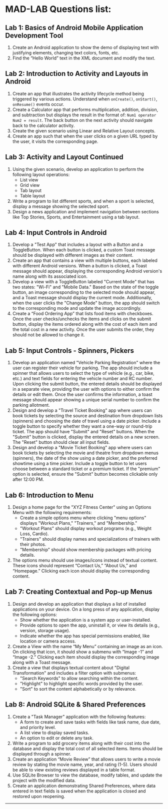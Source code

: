 # MAD-LAB Questions list:

## Lab 1: Basics of Android Mobile Application Development Tool
1. Create an Android application to show the demo of displaying text with justifying elements, changing text colors, fonts, etc.
2. Find the “Hello World” text in the XML document and modify the text.

## Lab 2: Introduction to Activity and Layouts in Android
1. Create an app that illustrates the activity lifecycle method being triggered by various actions. Understand when `onCreate()`, `onStart()`, `onResume()` events occur.
2. Create a Calculator app that performs multiplication, addition, division, and subtraction but displays the result in the format of: `Num1 operator Num2 = result`. The back button on the next activity should navigate back to the calculator activity.
3. Create the given scenario using Linear and Relative Layout concepts.
4. Create an app such that when the user clicks on a given URL typed by the user, it visits the corresponding page.

## Lab 3: Activity and Layout Continued
1. Using the given scenario, develop an application to perform the following layout operations:
   - List view
   - Grid view
   - Tab layout
   - Table layout
2. Write a program to list different sports, and when a sport is selected, display a message showing the selected sport.
3. Design a news application and implement navigation between sections like Top Stories, Sports, and Entertainment using a tab layout.

## Lab 4: Input Controls in Android
1. Develop a "Test App" that includes a layout with a Button and a ToggleButton. When each button is clicked, a custom Toast message should be displayed with different images as their content.
2. Create an app that contains a view with multiple buttons, each labeled with different Android versions. When a button is clicked, a Toast message should appear, displaying the corresponding Android version's name along with its associated icon.
3. Develop a view with a ToggleButton labeled "Current Mode" that has two states: "Wi-Fi" and "Mobile Data." Based on the state of the toggle button, an image corresponding to the selected mode should appear, and a Toast message should display the current mode. Additionally, when the user clicks the "Change Mode" button, the app should switch to the corresponding mode and update the image accordingly.
4. Create a “Food Ordering App” that lists food items with checkboxes. Once the user checks/unchecks the items and clicks on the submit button, display the items ordered along with the cost of each item and the total cost in a new activity. Once the user submits the order, they should not be allowed to change it.

## Lab 5: Input Controls - Spinners, Pickers
1. Develop an application named "Vehicle Parking Registration" where the user can register their vehicle for parking. The app should include a spinner that allows users to select the type of vehicle (e.g., car, bike, etc.) and text fields for entering the vehicle number and RC number. Upon clicking the submit button, the entered details should be displayed in a separate view, providing the user with options to either confirm the details or edit them. Once the user confirms the information, a toast message should appear showing a unique serial number to confirm the parking allotment.
2. Design and develop a "Travel Ticket Booking" app where users can book tickets by selecting the source and destination from dropdown lists (spinners) and choosing the date of travel using a date picker. Include a toggle button to specify whether they want a one-way or round-trip ticket. The app should have "Submit" and "Reset" buttons. When the "Submit" button is clicked, display the entered details on a new screen. The "Reset" button should clear all input fields.
3. Design and develop a "Movie Ticket Booking" app where users can book tickets by selecting the movie and theatre from dropdown menus (spinners), the date of the show using a date picker, and the preferred showtime using a time picker. Include a toggle button to let users choose between a standard ticket or a premium ticket. If the "premium" option is selected, ensure the "Submit" button becomes clickable only after 12:00 PM.

## Lab 6: Introduction to Menu
1. Design a home page for the "XYZ Fitness Center" using an Options Menu with the following requirements:
   - Create a simple options menu where clicking "menu options" displays "Workout Plans," "Trainers," and "Membership." 
   - "Workout Plans" should display workout programs (e.g., Weight Loss, Cardio). 
   - "Trainers" should display names and specializations of trainers with their photos.
   - "Membership" should show membership packages with pricing details.
2. The options menu should use images/icons instead of textual content. These icons should represent “Contact Us,” “About Us,” and “Homepage.” Clicking each icon should display the corresponding content.

## Lab 7: Creating Contextual and Pop-up Menus
1. Design and develop an application that displays a list of installed applications on your device. On a long press of any application, display the following options:
   - Show whether the application is a system app or user-installed.
   - Provide options to open the app, uninstall it, or view its details (e.g., version, storage usage).
   - Indicate whether the app has special permissions enabled, like location or camera access.
2. Create a View with the name “My Menu” containing an image as an icon. On clicking that icon, it should show a submenu with “Image -1” and “Image -2.” Clicking each item should display the corresponding image along with a Toast message.
3. Create a view that displays textual content about "Digital Transformation" and includes a filter option with submenus:
   - "Search Keywords" to allow searching within the content.
   - "Highlight" to highlight specific words provided by the user.
   - "Sort" to sort the content alphabetically or by relevance.

## Lab 8: Android SQLite & Shared Preferences
1. Create a "Task Manager" application with the following features:
   - A form to create and save tasks with fields like task name, due date, and priority level.
   - A list view to display saved tasks.
   - An option to edit or delete any task.
2. Write a program to add grocery items along with their cost into the database and display the total cost of all selected items. Items should be displayed through a spinner.
3. Create an application “Movie Review” that allows users to write a movie review by stating the movie name, year, and rating (1-5). Users should be able to view existing reviews displayed in a table format.
4. Use SQLite Browser to view the database, modify tables, and update the project with the modified data.
5. Create an application demonstrating Shared Preferences, where data entered in text fields is saved when the application is closed and restored upon reopening.

---
